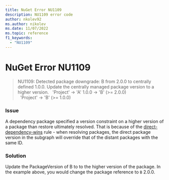 ```yaml
---
title: NuGet Error NU1109
description: NU1109 error code
author: nkolev92
ms.author: nikolev
ms.date: 11/07/2022
ms.topic: reference
f1_keywords: 
  - "NU1109"
---
```


# NuGet Error NU1109

> NU1109: Detected package downgrade: B from 2.0.0 to centrally defined 1.0.0. Update the centrally managed package version to a higher version.
> &nbsp;&nbsp;'Project' -> 'A' 1.0.0 -> 'B' (>= 2.0.0)<br/>
> &nbsp;&nbsp;'Project' -> 'B' (>= 1.0.0)

### Issue

A dependency package specified a version constraint on a higher version of a package than restore ultimately resolved. That is because of the [direct-dependency-wins](../../concepts/dependency-resolution.md#direct-dependency-wins) rule - when resolving packages, the direct package version in the subgraph will override that of the distant packages with the same ID.

### Solution

Update the PackageVersion of B to to the higher version of the package.
In the example above, you would change the package reference to `B` 2.0.0.
